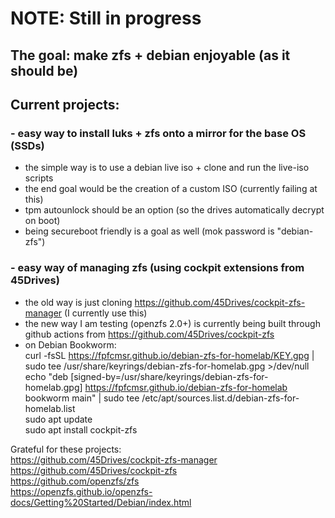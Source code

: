 # NOTE: Still in progress  
## The goal: make zfs + debian enjoyable (as it should be)  
## Current projects:  
### - easy way to install luks + zfs onto a mirror for the base OS (SSDs)  
  - the simple way is to use a debian live iso + clone and run the live-iso scripts  
  - the end goal would be the creation of a custom ISO (currently failing at this)  
  - tpm autounlock should be an option (so the drives automatically decrypt on boot)  
  - being secureboot friendly is a goal as well (mok password is "debian-zfs")  
### - easy way of managing zfs (using cockpit extensions from 45Drives)  
  - the old way is just cloning https://github.com/45Drives/cockpit-zfs-manager (I currently use this)  
  - the new way I am testing (openzfs 2.0+) is currently being built through github actions from https://github.com/45Drives/cockpit-zfs  
  - on Debian Bookworm:  
curl -fsSL https://fpfcmsr.github.io/debian-zfs-for-homelab/KEY.gpg | sudo tee /usr/share/keyrings/debian-zfs-for-homelab.gpg >/dev/null  
echo "deb [signed-by=/usr/share/keyrings/debian-zfs-for-homelab.gpg] https://fpfcmsr.github.io/debian-zfs-for-homelab bookworm main" | sudo tee /etc/apt/sources.list.d/debian-zfs-for-homelab.list  
sudo apt update  
sudo apt install cockpit-zfs  

Grateful for these projects:  
https://github.com/45Drives/cockpit-zfs-manager  
https://github.com/45Drives/cockpit-zfs  
https://github.com/openzfs/zfs  
https://openzfs.github.io/openzfs-docs/Getting%20Started/Debian/index.html  
